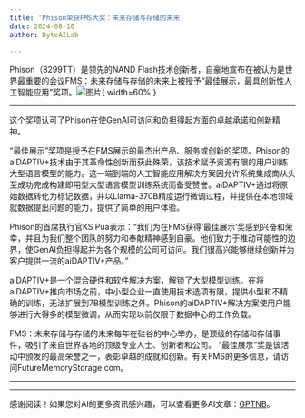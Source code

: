 ```yaml
---
title: 'Phison荣获FMS大奖：未来存储与存储的未来'
date: 2024-08-10
author: ByteAILab

---
```


Phison（8299TT）是领先的NAND Flash技术创新者，自豪地宣布在被认为是世界最重要的会议FMS：未来存储与存储的未来上被授予“最佳展示，最具创新性人工智能应用”奖项。![图片](https://ai-techpark.com/wp-content/uploads/2024/08/Phison-960x540.jpg){ width=60% }

---
这个奖项认可了Phison在使GenAI可访问和负担得起方面的卓越承诺和创新精神。

“最佳展示”奖项是授予在FMS展示的最杰出产品、服务或创新的奖项。Phison的aiDAPTIV+技术由于其革命性创新而获此殊荣，该技术赋予资源有限的用户训练大型语言模型的能力。这一端到端的人工智能应用解决方案因允许系统集成商从头至成功完成构建即用型大型语言模型训练系统而备受赞誉。aiDAPTIV+通过将原始数据转化为标记数据，并以Llama-370B精度运行微调过程，并提供在本地领域就数据提出问题的能力，提供了简单的用户体验。

Phison的首席执行官KS Pua表示：“我们为在FMS获得‘最佳展示’奖感到兴奋和荣幸，并且为我们整个团队的努力和奉献精神感到自豪。他们致力于推动可能性的边界，使GenAI负担得起并为各个规模的公司可访问。我们很高兴能够继续创新并为客户提供一流的aiDAPTIV+产品。”

aiDAPTIV+是一个混合硬件和软件解决方案，解锁了大型模型训练。在将aiDAPTIV+推向市场之前，中小型企业一直使用技术选项有限，提供小型和不精确的训练，无法扩展到7B模型训练之外。Phison的aiDAPTIV+解决方案使用户能够进行大得多的模型微调，从而实现以前仅限于数据中心的工作负载。

FMS：未来存储与存储的未来每年在硅谷的中心举办，是顶级的存储和存储事件，吸引了来自世界各地的顶级专业人士、创新者和公司。 “最佳展示”奖是该活动中颁发的最高荣誉之一，表彰卓越的成就和创新。有关FMS的更多信息，请访问FutureMemoryStorage.com。 

---
---
感谢阅读！如果您对AI的更多资讯感兴趣，可以查看更多AI文章：[GPTNB](https://gptnb.com)。